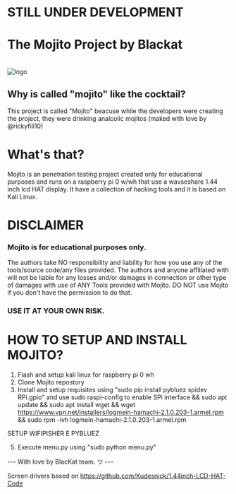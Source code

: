 # STILL UNDER DEVELOPMENT
# The Mojito Project by Blackat
<br>![logo](https://github.com/rickyfili10/mojito/blob/main/logo.png)
## Why is called "mojito" like the cocktail?
This project is called "Mojito" beacuse while the developers were creating the project, they were drinking analcolic mojitos (maked with love by @rickyfili10)

# What's that?
Mojito is an penetration testing project created only for educational purposes and runs on a raspberry pi 0 w/wh that use a wavseshare 1.44 inch lcd HAT display. It have a collection of hacking tools and it is based on Kali Linux. 

# DISCLAIMER
### Mojito is for educational purposes only.
The authors take NO responsibility and liability for how you use any of the tools/source code/any files provided. The authors and anyone affiliated with will not be liable for any losses and/or damages in connection or other type of damages with use of ANY Tools provided with Mojito. DO NOT use Mojito if you don't have the permission to do that. 
### USE IT AT YOUR OWN RISK.

# HOW TO SETUP AND INSTALL MOJITO?
1. Flash and setup kali linux for raspberry pi 0 wh
2. Clone Mojito repostory
3. Install and setup requisites using "sudo pip install pybluez spidev RPi.gpio" and use sudo raspi-config to enable SPi interface && sudo apt update && sudo apt install wget && wget https://www.vpn.net/installers/logmein-hamachi-2.1.0.203-1.armel.rpm && sudo rpm -ivh logmein-hamachi-2.1.0.203-1.armel.rpm

SETUP WIFIPISHER E PYBLUEZ

5. Execute menu.py using "sudo python menu.py"



--- With love by BlacKat team. ツ ---

Screen drivers based on https://github.com/Kudesnick/1.44inch-LCD-HAT-Code
